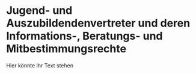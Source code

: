 # Jugend- und Auszubildendenvertreter und deren Informations-, Beratungs- und Mitbestimmungsrechte

Hier könnte Ihr Text stehen